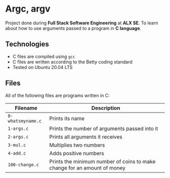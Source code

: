 # Argc, argv
Project done during **Full Stack Software Engineering** at **ALX SE**. To learn about how to use arguments passed to a program in **C language**.

## Technologies
* C files are compiled using `gcc`
* C files are written according to the Betty coding standard
* Tested on Ubuntu 20.04 LTS

## Files
All of the following files are programs written in C:

| Filename | Description |
| -------- | ----------- |
| `0-whatsmyname.c` | Prints its name |
| `1-args.c` | Prints the number of arguments passed into it |
| `2-args.c` | Prints all arguments it receives |
| `3-mul.c` | Multiplies two numbers |
| `4-add.c` | Adds positive numbers |
| `100-change.c` | Prints the minimum number of coins to make change for an amount of money |
